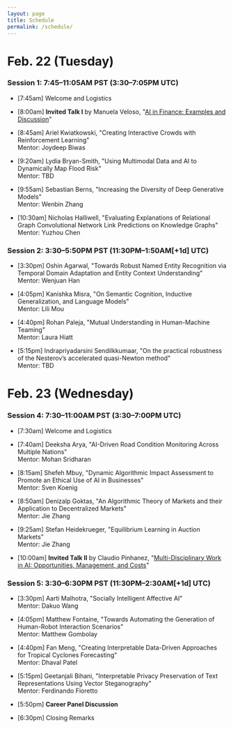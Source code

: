 ```yaml
---
layout: page
title: Schedule
permalink: /schedule/
---
```


# Feb. 22 (Tuesday)

### Session 1: 7:45–11:05AM PST (3:30–7:05PM UTC)

- [7:45am] Welcome and Logistics

- [8:00am] **Invited Talk I** by Manuela Veloso, "[AI in Finance: Examples and Discussion](../speakers/talk1)"

- [8:45am] Ariel Kwiatkowski, "Creating Interactive Crowds with Reinforcement Learning" \
Mentor: Joydeep Biwas

- [9:20am] Lydia Bryan-Smith, "Using Multimodal Data and AI to Dynamically Map Flood Risk" \
Mentor: TBD

- [9:55am] Sebastian Berns, "Increasing the Diversity of Deep Generative Models" \
Mentor: Wenbin Zhang

- [10:30am] Nicholas Halliwell, "Evaluating Explanations of Relational Graph Convolutional Network Link Predictions on Knowledge Graphs" \
Mentor: Yuzhou Chen

### Session 2: 3:30–5:50PM PST (11:30PM–1:50AM[+1d] UTC)

- [3:30pm] Oshin Agarwal, "Towards Robust Named Entity Recognition via Temporal Domain Adaptation and Entity Context Understanding" \
Mentor: Wenjuan Han

- [4:05pm] Kanishka Misra, "On Semantic Cognition, Inductive Generalization, and Language Models" \
Mentor: Lili Mou

- [4:40pm] Rohan Paleja, "Mutual Understanding in Human-Machine Teaming" \
Mentor: Laura Hiatt

- [5:15pm] Indrapriyadarsini Sendilkkumaar, "On the practical robustness of the Nesterov’s accelerated quasi-Newton method" \
Mentor: TBD


# Feb. 23 (Wednesday)

### Session 4: 7:30–11:00AM PST (3:30–7:00PM UTC)

- [7:30am] Welcome and Logistics

- [7:40am] Deeksha Arya, "AI-Driven Road Condition Monitoring Across Multiple Nations" \
Mentor: Mohan Sridharan

- [8:15am] Shefeh Mbuy, "Dynamic Algorithmic Impact Assessment to Promote an Ethical Use of AI in Businesses" \
Mentor: Sven Koenig

- [8:50am] Denizalp Goktas, "An Algorithmic Theory of Markets and their Application to Decentralized Markets" \
Mentor: Jie Zhang

- [9:25am] Stefan Heidekrueger, "Equilibrium Learning in Auction Markets" \
Mentor: Jie Zhang

- [10:00am] **Invited Talk II** by Claudio Pinhanez, "[Multi-Disciplinary Work in AI: Opportunities, Management, and Costs](../speakers/talk2)"

### Session 5: 3:30–6:30PM PST (11:30PM–2:30AM[+1d] UTC)

- [3:30pm] Aarti Malhotra, "Socially Intelligent Affective AI" \
Mentor: Dakuo Wang

- [4:05pm] Matthew Fontaine, "Towards Automating the Generation of Human-Robot Interaction Scenarios" \
Mentor: Matthew Gombolay

- [4:40pm] Fan Meng, "Creating Interpretable Data-Driven Approaches for Tropical Cyclones Forecasting" \
Mentor: Dhaval Patel

- [5:15pm] Geetanjali Bihani, "Interpretable Privacy Preservation of Text Representations Using Vector Steganography" \
Mentor: Ferdinando Fioretto

- [5:50pm] **Career Panel Discussion**

- [6:30pm] Closing Remarks
